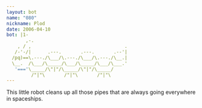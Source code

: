 ```yaml
---
layout: bot
name: "080"
nickname: Plod
date: 2006-04-10
bot: |1-
       ,-.                                  
    , / ,                                  .
   /-'-/|      .---.       .---.       .--'|
  /pq)==\.---./\___/\.---./\___/\.---./\__.|
  \__.  /\___/\_____/\___/\_____/\___/\___.'
   '==='\_____/\"|"/\_____/\"|"/\_____/     
         /"|"\       /"|"\       /"|"\      
---
```

This little robot cleans up all those pipes that are always going everywhere in spaceships.